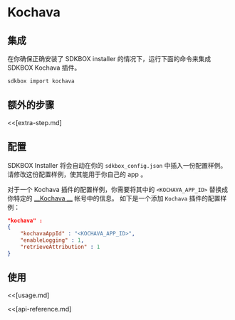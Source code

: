 <!--
Include Base: /Users/niteluo/Projects/store/doc/en/src/kochava/v3-cpp
-->

# Kochava

## 集成
在你确保正确安装了 SDKBOX installer 的情况下，运行下面的命令来集成 SDKBOX Kochava 插件。
```bash
sdkbox import kochava
```

## 额外的步骤
<<[extra-step.md]

## 配置
SDKBOX Installer 将会自动在你的 `sdkbox_config.json` 中插入一份配置样例。请修改这份配置样例，使其能用于你自己的 app 。

对于一个 Kochava 插件的配置样例，你需要将其中的 `<KOCHAVA_APP_ID>` 替换成你特定的 [__Kochava __](http://kochava.com/) 帐号中的信息。
如下是一个添加 `Kochava` 插件的配置样例：
```json
"kochava" :
{
    "kochavaAppId" : "<KOCHAVA_APP_ID>",
    "enableLogging" : 1,
    "retrieveAttribution" : 1
}
```

## 使用
<<[usage.md]

<<[api-reference.md]

